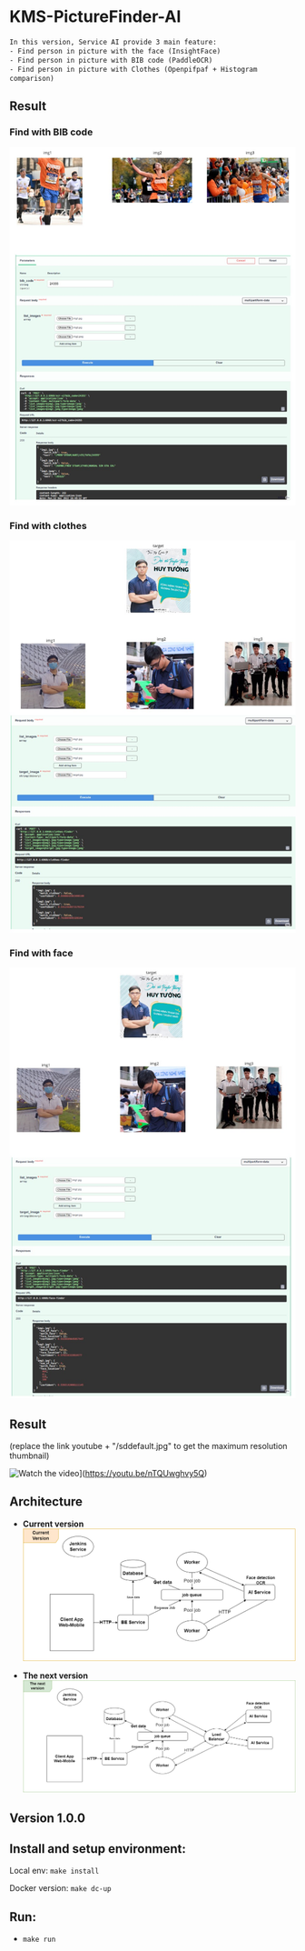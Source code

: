 # KMS-PictureFinder-AI
```
In this version, Service AI provide 3 main feature:
- Find person in picture with the face (InsightFace)
- Find person in picture with BIB code (PaddleOCR)
- Find person in picture with Clothes (Openpifpaf + Histogram comparison)
```

## Result
### Find with BIB code
![](./assets/images/bib-findor.jpg)
### Find with clothes
![](./assets/images/clothe-findor.jpg)
### Find with face
![](./assets/images/face-findor.jpg)

## Result

(replace the link youtube + "/sddefault.jpg" to get the maximum resolution thumbnail)

![Watch the video](https://img.youtube.com/vi/nTQUwghvy5Q/maxresdefault.jpg)](https://youtu.be/nTQUwghvy5Q)

## Architecture

* **Current version**
![](./assets/images/architect_1.png)

* **The next version**
![](./assets/images/architect_2.png)

## Version 1.0.0

## Install and setup environment:

Local env:
`make install`

Docker version:
`make dc-up`

## Run:
- `make run`

